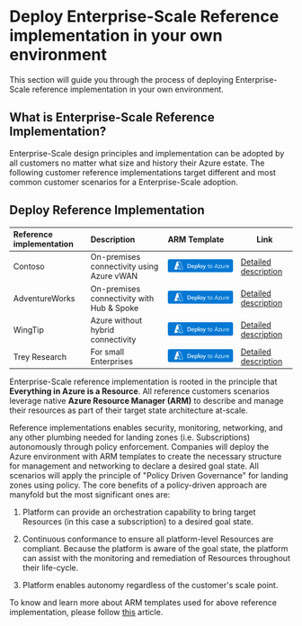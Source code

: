 # Deploy Enterprise-Scale Reference implementation in your own environment

This section will guide you through the process of deploying Enterprise-Scale reference implementation in your own environment.

## What is Enterprise-Scale Reference Implementation?

Enterprise-Scale design principles and implementation can be adopted by all customers no matter what size and history their Azure estate. The following customer reference implementations target different and most common customer scenarios for a Enterprise-Scale adoption.

## Deploy Reference Implementation

| Reference implementation | Description | ARM Template | Link |
|:-------------------------|:-------------|:-------------|------|
| Contoso | On-premises connectivity using Azure vWAN |[![Deploy To Azure](https://raw.githubusercontent.com/Azure/azure-quickstart-templates/master/1-CONTRIBUTION-GUIDE/images/deploytoazure.svg?sanitize=true)](https://portal.azure.com/#blade/Microsoft_Azure_CreateUIDef/CustomDeploymentBlade/uri/https%3A%2F%2Fraw.githubusercontent.com%2FConnectria%2Fenterprise-scale-upstream%2Fmain%2Fdocs%2Freference%2Fcontoso%2FarmTemplates%2Fes-vwan.json/uiFormDefinitionUri/https%3A%2F%2Fraw.githubusercontent.com%2FConnectria%2Fenterprise-scale-upstream%2Fmain%2Fdocs%2Freference%2Fcontoso%2FarmTemplates%2Fes-portal.json) | [Detailed description](./reference/contoso/Readme.md) |
| AdventureWorks | On-premises connectivity with Hub & Spoke  |[![Deploy To Azure](https://raw.githubusercontent.com/Azure/azure-quickstart-templates/master/1-CONTRIBUTION-GUIDE/images/deploytoazure.svg?sanitize=true)](https://portal.azure.com/#blade/Microsoft_Azure_CreateUIDef/CustomDeploymentBlade/uri/https%3A%2F%2Fraw.githubusercontent.com%2FConnectria%2Fenterprise-scale-upstream%2Fmain%2Fdocs%2Freference%2Fadventureworks%2FarmTemplates%2Fes-hubspoke.json/uiFormDefinitionUri/https%3A%2F%2Fraw.githubusercontent.com%2FConnectria%2Fenterprise-scale-upstream%2Fmain%2Fdocs%2Freference%2Fadventureworks%2FarmTemplates%2Fes-portal.json) | [Detailed description](./reference/adventureworks/README.md) |
| WingTip | Azure without hybrid connectivity |[![Deploy To Azure](https://raw.githubusercontent.com/Azure/azure-quickstart-templates/master/1-CONTRIBUTION-GUIDE/images/deploytoazure.svg?sanitize=true)](https://portal.azure.com/#blade/Microsoft_Azure_CreateUIDef/CustomDeploymentBlade/uri/https%3A%2F%2Fraw.githubusercontent.com%2FConnectria%2Fenterprise-scale-upstream%2Fmain%2Fdocs%2Freference%2Fwingtip%2FarmTemplates%2Fes-foundation.json/uiFormDefinitionUri/https%3A%2F%2Fraw.githubusercontent.com%2FConnectria%2Fenterprise-scale-upstream%2Fmain%2Fdocs%2Freference%2Fwingtip%2FarmTemplates%2Fes-portal.json) | [Detailed description](./reference/wingtip/README.md) |
| Trey Research | For small Enterprises | [![Deploy To Azure](https://raw.githubusercontent.com/Azure/azure-quickstart-templates/master/1-CONTRIBUTION-GUIDE/images/deploytoazure.svg?sanitize=true)](https://portal.azure.com/#blade/Microsoft_Azure_CreateUIDef/CustomDeploymentBlade/uri/https%3A%2F%2Fraw.githubusercontent.com%2FConnectria%2Fenterprise-scale-upstream%2Fmain%2Fdocs%2Freference%2Ftreyresearch%2FarmTemplates%2Fes-lite.json/createUIDefinitionUri/https%3A%2F%2Fraw.githubusercontent.com%2FConnectria%2Fenterprise-scale-upstream%2Fmain%2Fdocs%2Freference%2Ftreyresearch%2FarmTemplates%2Fportal-es-lite.json) | [Detailed description](./reference/treyresearch/README.md) |


Enterprise-Scale reference implementation is rooted in the principle that **Everything in Azure is a Resource**. All reference customers scenarios leverage native **Azure Resource Manager (ARM)** to describe and manage their resources as part of their target state architecture at-scale.

Reference implementations enables security, monitoring, networking, and any other plumbing needed for landing zones (i.e. Subscriptions) autonomously through policy enforcement. Companies will deploy the Azure environment with ARM templates to create the necessary structure for management and networking to declare a desired goal state. All scenarios will apply the principle of "Policy Driven Governance" for landing zones using policy. The core benefits of a policy-driven approach are manyfold but the most significant ones are:

1. Platform can provide an orchestration capability to bring target Resources (in this case a subscription) to a desired goal state.

2. Continuous conformance to ensure all platform-level Resources are compliant. Because the platform is aware of the goal state, the platform can assist with the monitoring and remediation of Resources throughout their life-cycle.

3. Platform enables autonomy regardless of the customer's scale point.

To know and learn more about ARM templates used for above reference implementation, please follow [this](./Deploy/ES-schema.md) article.
